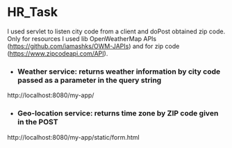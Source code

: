 # HR_Task

I used servlet to listen city code from a client and doPost obtained zip code.
Only for resources I used lib OpenWeatherMap APIs (https://github.com/iamashks/OWM-JAPIs) and for zip code (https://www.zipcodeapi.com/API).

- ### Weather service: returns weather information by city code passed as a parameter in the query string

http://localhost:8080/my-app/

- ### Geo-location service: returns time zone by ZIP code given in the POST

http://localhost:8080/my-app/static/form.html